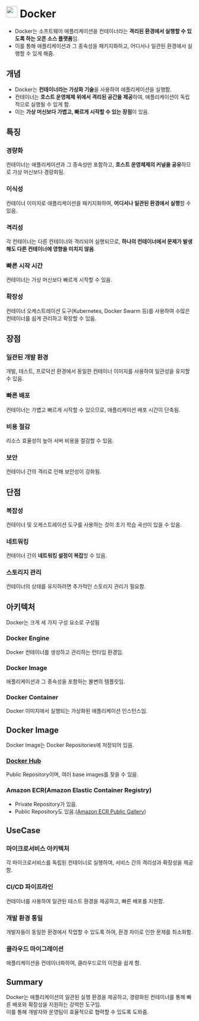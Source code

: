 
# <img src = "https://github.com/LeeWooJung/AWS-SAA-C03/assets/31682438/07c00185-46b3-4ea3-8d45-2e0ea83da8b3" width = "30" height = "30"> Docker

* Docker는 소프트웨어 애플리케이션을 컨테이너라는 **격리된 환경에서 실행할 수 있도록 하는 오픈 소스 플랫폼**임.  
* 이를 통해 애플리케이션과 그 종속성을 패키지화하고, 어디서나 일관된 환경에서 실행할 수 있게 해줌.

## 개념

* Docker는 **컨테이너라는 가상화 기술**을 사용하여 애플리케이션을 실행함.  
* 컨테이너는 **호스트 운영체제 위에서 격리된 공간을 제공**하여, 애플리케이션이 독립적으로 실행될 수 있게 함.  
* 이는 **가상 머신보다 가볍고, 빠르게 시작할 수 있는 장점**이 있음.

## 특징

### 경량화
컨테이너는 애플리케이션과 그 종속성만 포함하고, **호스트 운영체제의 커널을 공유**하므로 가상 머신보다 경량화됨.

### 이식성
컨테이너 이미지로 애플리케이션을 패키지화하여, **어디서나 일관된 환경에서 실행**할 수 있음.

### 격리성
각 컨테이너는 다른 컨테이너와 격리되어 실행되므로, **하나의 컨테이너에서 문제가 발생해도 다른 컨테이너에 영향을 미치지 않음**.

### 빠른 시작 시간
컨테이너는 가상 머신보다 빠르게 시작할 수 있음.

### 확장성
컨테이너 오케스트레이션 도구(Kubernetes, Docker Swarm 등)를 사용하여 수많은 컨테이너를 쉽게 관리하고 확장할 수 있음.

## 장점

### 일관된 개발 환경
개발, 테스트, 프로덕션 환경에서 동일한 컨테이너 이미지를 사용하여 일관성을 유지할 수 있음.

### 빠른 배포
컨테이너는 가볍고 빠르게 시작할 수 있으므로, 애플리케이션 배포 시간이 단축됨.

### 비용 절감
리소스 효율성이 높아 서버 비용을 절감할 수 있음.

### 보안
컨테이너 간의 격리로 인해 보안성이 강화됨.

## 단점

### 복잡성
컨테이너 및 오케스트레이션 도구를 사용하는 것이 초기 학습 곡선이 있을 수 있음.

### 네트워킹
컨테이너 간의 **네트워킹 설정이 복잡**할 수 있음.

### 스토리지 관리
컨테이너의 상태를 유지하려면 추가적인 스토리지 관리가 필요함.

## 아키텍처
Docker는 크게 세 가지 구성 요소로 구성됨

### Docker Engine
Docker 컨테이너를 생성하고 관리하는 런타임 환경임.

### Docker Image
애플리케이션과 그 종속성을 포함하는 불변의 템플릿임.

### Docker Container
Docker 이미지에서 실행되는 가상화된 애플리케이션 인스턴스임.

## Docker Image

Docker Image는 Docker Repositories에 저장되어 있음.

### [Docker Hub](https://hub.docker.com)
Public Repository이며, 여러 base images를 찾을 수 있음.

### Amazon ECR(Amazon Elastic Container Registry)  
* Private Repository가 있음.
* Public Repository도 있음.([Amazon ECR Public Gallery](https://gallery.ecr.aws))

## UseCase

### 마이크로서비스 아키텍처
각 마이크로서비스를 독립된 컨테이너로 실행하여, 서비스 간의 격리성과 확장성을 제공함.

### CI/CD 파이프라인
컨테이너를 사용하여 일관된 테스트 환경을 제공하고, 빠른 배포를 지원함.

### 개발 환경 통일
개발자들이 동일한 환경에서 작업할 수 있도록 하여, 환경 차이로 인한 문제를 최소화함.

### 클라우드 마이그레이션
애플리케이션을 컨테이너화하여, 클라우드로의 이전을 쉽게 함.

## Summary

Docker는 애플리케이션의 일관된 실행 환경을 제공하고, 경량화된 컨테이너를 통해 빠른 배포와 확장성을 지원하는 강력한 도구임.  
이를 통해 개발자와 운영팀이 효율적으로 협력할 수 있도록 도와줌.